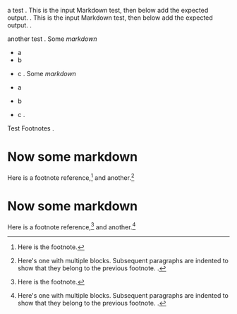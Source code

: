 a test
.
This is the input Markdown test,
then below add the expected output.
.
This is the input Markdown test,
then below add the expected output.
.

another test
.
Some *markdown*

* a
* b
- c
.
Some *markdown*

- a
- b

* c
.

Test Footnotes
.
# Now some markdown
Here is a footnote reference,[^1] and another.[^longnote]
[^1]: Here is the footnote.
[^longnote]: Here's one with multiple blocks.
    Subsequent paragraphs are indented to show that they
belong to the previous footnote.
.
# Now some markdown

Here is a footnote reference,[^1] and another.[^longnote]

[^1]: Here is the footnote.

[^longnote]: Here's one with multiple blocks.
Subsequent paragraphs are indented to show that they
belong to the previous footnote.
.
